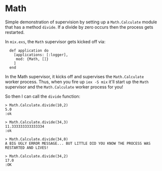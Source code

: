 # Math

Simple demonstration of supervision by setting up a `Math.Calculate` module that has a method `divide`. If a divide by zero occurs then the process gets restarted.

In `mix.exs`, the `Math` supervisor gets kicked off via:

```
  def application do
    [applications: [:logger],
     mod: {Math, []}
    ]
  end
```

In the Math supervisor, it kicks off and supervises the `Math.Calculate` worker process.
Thus, when you fire up `iex -S mix` it'll start up the `Math` supervisor and the `Math.Calculate` worker process for you!

So then I can call the `divide` function:

```
> Math.Calculate.divide(10,2)
5.0
:ok

> Math.Calculate.divide(34,3)
11.333333333333334
:ok

> Math.Calculate.divide(34,0)
A BIG UGLY ERROR MESSAGE... BUT LITTLE DID YOU KNOW THE PROCESS WAS RESTARTED AND LIVES!

> Math.Calculate.divide(34,2)
17.0
:OK

```

